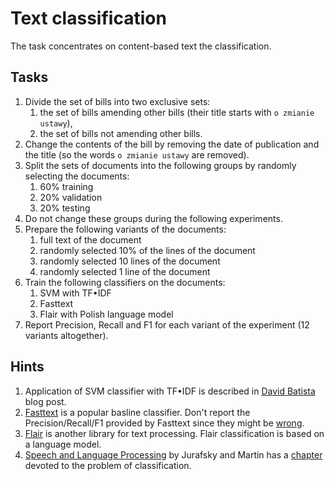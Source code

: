 # Text classification

The task concentrates on content-based text the classification.


## Tasks

1. Divide the set of bills into two exclusive sets:
   1. the set of bills amending other bills (their title starts with `o zmianie ustawy`),
   1. the set of bills not amending other bills.
1. Change the contents of the bill by removing the date of publication and the title (so the words `o zmianie ustawy`
   are removed).
1. Split the sets of documents into the following groups by randomly selecting the documents:
   1. 60% training
   1. 20% validation
   1. 20% testing
1. Do not change these groups during the following experiments.
1. Prepare the following variants of the documents:
   1. full text of the document
   1. randomly selected 10% of the lines of the document
   1. randomly selected 10 lines of the document
   1. randomly selected 1 line of the document
1. Train the following classifiers on the documents:
   1. SVM with TF•IDF
   1. Fasttext
   1. Flair with Polish language model
1. Report Precision, Recall and F1 for each variant of the experiment (12 variants altogether).


## Hints


1. Application of SVM classifier with TF•IDF is described in 
   [David Batista](http://www.davidsbatista.net/blog/2017/04/01/document_classification/) blog post.
1. [Fasttext](https://fasttext.cc/docs/en/supervised-tutorial.html) is a popular basline classifier. Don't report the Precision/Recall/F1 provided by
   Fasttext since they might be [wrong](https://github.com/facebookresearch/fastText/issues/261).
1. [Flair](https://towardsdatascience.com/text-classification-with-state-of-the-art-nlp-library-flair-b541d7add21f) 
   is another library for text processing. Flair classification is based on a language model.
1. [Speech and Language Processing](https://web.stanford.edu/~jurafsky/slp3/) by Jurafsky and Martin 
   has a [chapter](https://web.stanford.edu/~jurafsky/slp3/4.pdf) devoted to the problem of classification.
